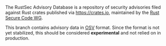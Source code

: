 The RustSec Advisory Database is a repository of security advisories filed
against Rust crates published via https://crates.io, maintained by the 
[Rust Secure Code WG](https://github.com/rust-secure-code/wg).

This branch contains advisory data in [OSV](https://github.com/google/osv) format.
Since the format is not yet stabilized, this should be considered **experimental**
and not relied on in production.
